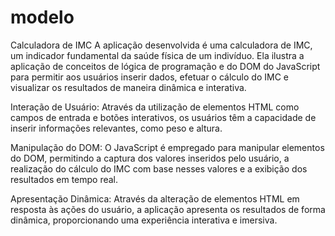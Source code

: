 # modelo
Calculadora de IMC
A aplicação desenvolvida é uma calculadora de IMC, um indicador fundamental da saúde física de um indivíduo. Ela ilustra a aplicação de conceitos de lógica de programação e do DOM do JavaScript para permitir aos usuários inserir dados, efetuar o cálculo do IMC e visualizar os resultados de maneira dinâmica e interativa.

Interação de Usuário: Através da utilização de elementos HTML como campos de entrada e botões interativos, os usuários têm a capacidade de inserir informações relevantes, como peso e altura.

Manipulação do DOM: O JavaScript é empregado para manipular elementos do DOM, permitindo a captura dos valores inseridos pelo usuário, a realização do cálculo do IMC com base nesses valores e a exibição dos resultados em tempo real.

Apresentação Dinâmica: Através da alteração de elementos HTML em resposta às ações do usuário, a aplicação apresenta os resultados de forma dinâmica, proporcionando uma experiência interativa e imersiva.
